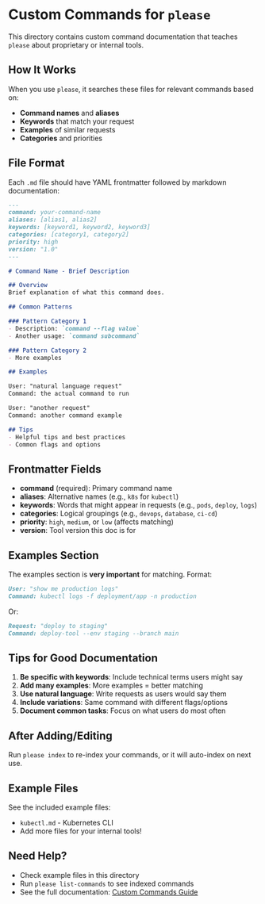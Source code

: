 # Custom Commands for `please`

This directory contains custom command documentation that teaches `please` about proprietary or internal tools.

## How It Works

When you use `please`, it searches these files for relevant commands based on:
- **Command names** and **aliases**
- **Keywords** that match your request
- **Examples** of similar requests
- **Categories** and priorities

## File Format

Each `.md` file should have YAML frontmatter followed by markdown documentation:

```markdown
---
command: your-command-name
aliases: [alias1, alias2]
keywords: [keyword1, keyword2, keyword3]
categories: [category1, category2]
priority: high
version: "1.0"
---

# Command Name - Brief Description

## Overview
Brief explanation of what this command does.

## Common Patterns

### Pattern Category 1
- Description: `command --flag value`
- Another usage: `command subcommand`

### Pattern Category 2
- More examples

## Examples

User: "natural language request"
Command: the actual command to run

User: "another request"
Command: another command example

## Tips
- Helpful tips and best practices
- Common flags and options
```

## Frontmatter Fields

- **command** (required): Primary command name
- **aliases**: Alternative names (e.g., `k8s` for `kubectl`)
- **keywords**: Words that might appear in requests (e.g., `pods`, `deploy`, `logs`)
- **categories**: Logical groupings (e.g., `devops`, `database`, `ci-cd`)
- **priority**: `high`, `medium`, or `low` (affects matching)
- **version**: Tool version this doc is for

## Examples Section

The examples section is **very important** for matching. Format:

```markdown
User: "show me production logs"
Command: kubectl logs -f deployment/app -n production
```

Or:

```markdown
Request: "deploy to staging"
Command: deploy-tool --env staging --branch main
```

## Tips for Good Documentation

1. **Be specific with keywords**: Include technical terms users might say
2. **Add many examples**: More examples = better matching
3. **Use natural language**: Write requests as users would say them
4. **Include variations**: Same command with different flags/options
5. **Document common tasks**: Focus on what users do most often

## After Adding/Editing

Run `please index` to re-index your commands, or it will auto-index on next use.

## Example Files

See the included example files:
- `kubectl.md` - Kubernetes CLI
- Add more files for your internal tools!

## Need Help?

- Check example files in this directory
- Run `please list-commands` to see indexed commands
- See the full documentation: [Custom Commands Guide](https://github.com/iishyfishyy/please)
